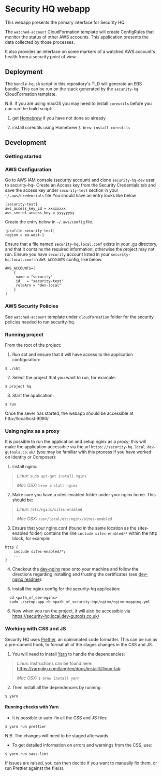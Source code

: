 Security HQ webapp
==================

This webapp presents the primary interface for Security HQ.

The `watched-account` CloudFormation template will create ConfigRules
that monitor the status of other AWS accounts. This application
presents the data collected by those processes.

It also provides an interface on some markers of a watched AWS
account's health from a security point of view.


## Deployment

The `bundle-hq.sh` script in this repository's TLD will generate an EBS
bundle. This can be run on the stack generated by the `security-hq`
CloudFormation template.

N.B. If you are using macOS you may need to install `coreutils` before you can run the build script:

1) get [Homebrew](https://brew.sh/) if you have not done so already

2) install coreutils using Homebrew `$ brew install coreutils`


## Development

### Getting started

### AWS Configuration
Go to AWS IAM console (security account) and clone `security-hq-dev` user to security-hq-<yourname>
Create an Access key from the Security Credentials tab and save the access key under `security-test` section in your `~/.aws/credentials` file
You should have an entry looks like below
```
[security-test]
aws_access_key_id = xxxxxxxx
aws_secret_access_key = yyyyyyyy
```
Create the entry below in `~/.aws/config` file.
```
[profile security-test]
region = eu-west-1   
```

Ensure that a file named `security-hq.local.conf` exists in your .gu directory, and that it contains the required information, otherwise the project may not run.
Ensure you have `security` account listed in your `security-hq.local.conf` in `AWS_ACCOUNTS` config, like below.

```
AWS_ACCOUNTS=[
    {
     name = "security"
     id   = "security-test"
     roleArn = "dev-local"
    }
]
```

### AWS Security Policies
See `watched-account` template under `cloudformation` folder for the security policies needed to run security-hq.

### Running project
From the root of the project:

1. Run sbt and ensure that it will have access to the application configuration:

`$ ./sbt`

2. Select the project that you want to run, for example:

`$ project hq`

3. Start the application:

`$ run`

Once the sever has started, the webapp should be accessible at http://localhost:9090/

### Using nginx as a proxy

It is possible to run the application and setup nginx as a proxy; this will make the application accessible via the url `https://security-hq.local.dev-gutools.co.uk/` (you may be familiar with this process if you have worked on Identity or Composer):

1. Install nginx:
  > *Linux:*   ```sudo apt-get install nginx```
  >
  > *Mac OSX:* ```brew install nginx```

2. Make sure you have a sites-enabled folder under your nginx home. This should be:
  > *Linux:* ```/etc/nginx/sites-enabled```
  >
  > *Mac OSX:* ```/usr/local/etc/nginx/sites-enabled```

3. Ensure that your nginx.conf (found in the same location as the sites-enabled folder) contains the line `include sites-enabled/*` within the http block, for example:

  ```
  http {
      include sites-enabled/*;
      ...
  }
  ```

4. Checkout the [dev-nginx](https://github.com/guardian/dev-nginx) repo onto your machine and follow the directions regarding installing and trusting the certificates (see [dev-nginx readme](https://github.com/guardian/dev-nginx)).

5. Install the nginx config for the security-hq application:

  ```
    cd <path_of_dev-nginx>
    sudo ./setup-app.rb <path_of_security-hq>/nginx/nginx-mapping.yml
  ```

6. Now when you run the project, it will also be accessible via https://security-hq.local.dev-gutools.co.uk/

### Working with CSS and JS

Security HQ uses [Prettier](https://prettier.io), an opinionated code formatter. This can be run as a pre-commit hook, to format all of the stages changes in the CSS and JS.

1. You will need to install [Yarn](https://yarnpkg.com) to handle the dependencies:
  > *Linux:* Instructions can be found here: https://yarnpkg.com/lang/en/docs/install/#linux-tab
  >
  > *Mac OSX:* `$ brew install yarn`

2. Then install all the dependencies by running:

`$ yarn`


#### Running checks with Yarn

- It is possible to auto-fix all the CSS and JS files:

`$ yarn run prettier`

N.B. The changes will need to be staged afterwards.


- To get detailed information on errors and warnings from the CSS, use:

`$ yarn run sass-lint`

If issues are raised, you can then decide if you want to manually fix them, or run Prettier against the file(s).
